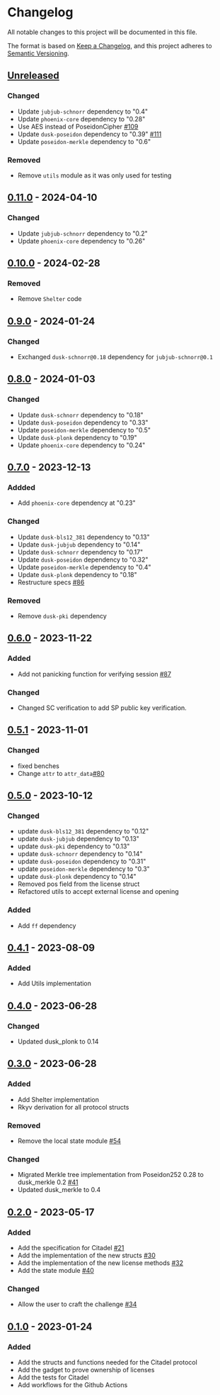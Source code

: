 # Changelog

All notable changes to this project will be documented in this file.

The format is based on [Keep a Changelog](https://keepachangelog.com/en/1.0.0/),
and this project adheres to [Semantic Versioning](https://semver.org/spec/v2.0.0.html).

## [Unreleased]

### Changed

- Update `jubjub-schnorr` dependency to "0.4"
- Update `phoenix-core` dependency to "0.28"
- Use AES instead of PoseidonCipher [#109]
- Update `dusk-poseidon` dependency to "0.39" [#111]
- Update `poseidon-merkle` dependency to "0.6"

### Removed

- Remove `utils` module as it was only used for testing

## [0.11.0] - 2024-04-10

### Changed

- Update `jubjub-schnorr` dependency to "0.2"
- Update `phoenix-core` dependency to "0.26"

## [0.10.0] - 2024-02-28

### Removed

- Remove `Shelter` code

## [0.9.0] - 2024-01-24

### Changed

- Exchanged `dusk-schnorr@0.18` dependency for `jubjub-schnorr@0.1`

## [0.8.0] - 2024-01-03

### Changed

- Update `dusk-schnorr` dependency to "0.18"
- Update `dusk-poseidon` dependency to "0.33"
- Update `poseidon-merkle` dependency to "0.5"
- Update `dusk-plonk` dependency to "0.19"
- Update `phoenix-core` dependency to "0.24"

## [0.7.0] - 2023-12-13

### Addded

- Add `phoenix-core` dependency at "0.23"

### Changed

- Update `dusk-bls12_381` dependency to "0.13"
- Update `dusk-jubjub` dependency to "0.14"
- Update `dusk-schnorr` dependency to "0.17"
- Update `dusk-poseidon` dependency to "0.32"
- Update `poseidon-merkle` dependency to "0.4"
- Update `dusk-plonk` dependency to "0.18"
- Restructure specs [#86]

### Removed

- Remove `dusk-pki` dependency

## [0.6.0] - 2023-11-22

### Added

- Add not panicking function for verifying session [#87]

### Changed

- Changed SC verification to add SP public key verification.

## [0.5.1] - 2023-11-01

### Changed

- fixed benches
- Change `attr` to `attr_data`[#80]

## [0.5.0] - 2023-10-12

### Changed

- update `dusk-bls12_381` dependency to "0.12"
- update `dusk-jubjub` dependency to "0.13"
- update `dusk-pki` dependency to "0.13"
- update `dusk-schnorr` dependency to "0.14"
- update `dusk-poseidon` dependency to "0.31"
- update `poseidon-merkle` dependency to "0.3"
- update `dusk-plonk` dependency to "0.14"
- Removed pos field from the license struct
- Refactored utils to accept external license and opening

### Added

- Add `ff` dependency

## [0.4.1] - 2023-08-09

### Added

- Add Utils implementation

## [0.4.0] - 2023-06-28

### Changed

- Updated dusk_plonk to 0.14

## [0.3.0] - 2023-06-28

### Added

- Add Shelter implementation
- Rkyv derivation for all protocol structs

### Removed

- Remove the local state module [#54]

### Changed

- Migrated Merkle tree implementation from Poseidon252 0.28 to dusk_merkle 0.2 [#41]
- Updated dusk_merkle to 0.4

## [0.2.0] - 2023-05-17

### Added

- Add the specification for Citadel [#21]
- Add the implementation of the new structs [#30]
- Add the implementation of the new license methods [#32]
- Add the state module [#40]

### Changed

- Allow the user to craft the challenge [#34]

## [0.1.0] - 2023-01-24

### Added

- Add the structs and functions needed for the Citadel protocol
- Add the gadget to prove ownership of licenses
- Add the tests for Citadel
- Add workflows for the Github Actions

<!-- ISSUES -->
[#111]: https://github.com/dusk-network/citadel/issues/111
[#109]: https://github.com/dusk-network/citadel/issues/109
[#87]: https://github.com/dusk-network/citadel/issues/87
[#86]: https://github.com/dusk-network/citadel/issues/86
[#80]: https://github.com/dusk-network/citadel/issues/80
[#54]: https://github.com/dusk-network/citadel/issues/54
[#41]: https://github.com/dusk-network/citadel/issues/41
[#40]: https://github.com/dusk-network/citadel/issues/40
[#34]: https://github.com/dusk-network/citadel/issues/34
[#32]: https://github.com/dusk-network/citadel/issues/32
[#30]: https://github.com/dusk-network/citadel/issues/30
[#21]: https://github.com/dusk-network/citadel/issues/21

<!-- VERSIONS -->
[Unreleased]: https://github.com/dusk-network/citadel/compare/v0.11.0...HEAD
[0.11.0]: https://github.com/dusk-network/citadel/compare/v0.10.0...v0.11.0
[0.10.0]: https://github.com/dusk-network/citadel/compare/v0.9.0...v0.10.0
[0.9.0]: https://github.com/dusk-network/citadel/compare/v0.8.0...v0.9.0
[0.8.0]: https://github.com/dusk-network/citadel/compare/v0.7.0...v0.8.0
[0.7.0]: https://github.com/dusk-network/citadel/compare/v0.6.0...v0.7.0
[0.6.0]: https://github.com/dusk-network/citadel/compare/v0.5.1...v0.6.0
[0.5.1]: https://github.com/dusk-network/citadel/compare/v0.5.0...v0.5.1
[0.5.0]: https://github.com/dusk-network/citadel/compare/v0.4.1...v0.5.0
[0.4.1]: https://github.com/dusk-network/citadel/compare/v0.4.0...v0.4.1
[0.4.0]: https://github.com/dusk-network/citadel/compare/v0.3.0...v0.4.0
[0.3.0]: https://github.com/dusk-network/citadel/compare/v0.2.0...v0.3.0
[0.2.0]: https://github.com/dusk-network/citadel/compare/v0.1.0...v0.2.0
[0.1.0]: https://github.com/dusk-network/citadel/releases/tag/v0.1.0
